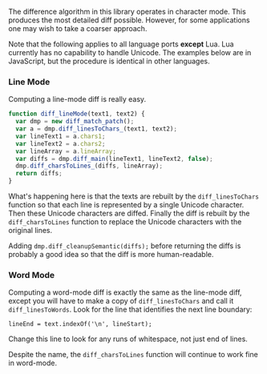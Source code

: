 The difference algorithm in this library operates in character mode. This produces the most detailed diff possible. However, for some applications one may wish to take a coarser approach.

Note that the following applies to all language ports **except** Lua. Lua currently has no capability to handle Unicode. The examples below are in JavaScript, but the procedure is identical in other languages.

### Line Mode
Computing a line-mode diff is really easy.

```javascript
function diff_lineMode(text1, text2) {
  var dmp = new diff_match_patch();
  var a = dmp.diff_linesToChars_(text1, text2);
  var lineText1 = a.chars1;
  var lineText2 = a.chars2;
  var lineArray = a.lineArray;
  var diffs = dmp.diff_main(lineText1, lineText2, false);
  dmp.diff_charsToLines_(diffs, lineArray);
  return diffs;
}
```

What's happening here is that the texts are rebuilt by the `diff_linesToChars` function so that each line is represented by a single Unicode character. Then these Unicode characters are diffed. Finally the diff is rebuilt by the `diff_charsToLines` function to replace the Unicode characters with the original lines.

Adding `dmp.diff_cleanupSemantic(diffs);` before returning the diffs is probably a good idea so that the diff is more human-readable.

### Word Mode
Computing a word-mode diff is exactly the same as the line-mode diff, except you will have to make a copy of `diff_linesToChars` and call it `diff_linesToWords`. Look for the line that identifies the next line boundary:

`lineEnd = text.indexOf('\n', lineStart);`

Change this line to look for any runs of whitespace, not just end of lines.

Despite the name, the `diff_charsToLines` function will continue to work fine in word-mode.